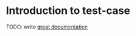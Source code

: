 # Introduction to test-case

TODO: write [great documentation](http://jacobian.org/writing/what-to-write/)
